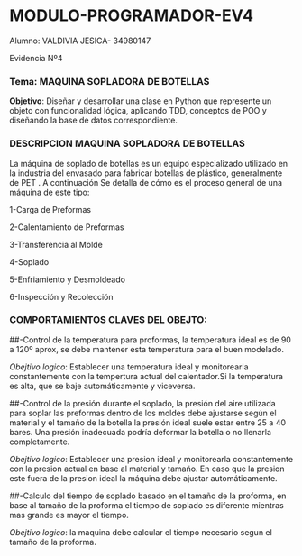 # MODULO-PROGRAMADOR-EV4

Alumno: VALDIVIA JESICA- 34980147

Evidencia Nº4

### Tema: MAQUINA SOPLADORA DE BOTELLAS

**Objetivo**: Diseñar y desarrollar una clase en Python que represente un objeto con funcionalidad
lógica, aplicando TDD, conceptos de POO y diseñando la base de datos correspondiente.

### DESCRIPCION MAQUINA SOPLADORA DE BOTELLAS
La máquina de soplado de botellas es un equipo especializado utilizado en la industria del envasado para fabricar botellas de plástico, generalmente de PET . A continuación Se detalla
de cómo es el proceso general de una máquina de este tipo:

1-Carga de Preformas

2-Calentamiento de Preformas

3-Transferencia al Molde

4-Soplado

5-Enfriamiento y Desmoldeado

6-Inspección y Recolección

### COMPORTAMIENTOS CLAVES DEL OBEJTO:
##-Control de la temperatura para proformas, la temperatura ideal es de 90 a 120º aprox, se debe mantener esta temperatura para el buen modelado.

 *Obejtivo logico*: Establecer una temperatura ideal y monitorearla constantemente con la tempertura actual del calentador.Si la temperatura es alta, que se baje automáticamente y viceversa.
 
##-Control de la presión durante el soplado, la presión del aire utilizada para soplar las preformas dentro de los moldes debe ajustarse según el material 
y el tamaño de la botella la presión ideal suele estar entre 25 a 40 bares. Una presión inadecuada podría deformar la botella o no llenarla completamente.

 *Obejtivo logico*: Establecer una presion ideal y monitorearla constantemente con la presion actual en base al material y tamaño. En caso que la presion este fuera de la presion ideal la máquina debe 
 ajustar automáticamente.
 
##-Calculo del tiempo de soplado basado en el tamaño de la proforma, en base al tamaño de la proforma el tiempo de soplado es diferente mientras mas grande es mayor el tiempo.

*Obejtivo logico*: la maquina debe calcular el tiempo necesario segun el tamaño de la proforma.
 



